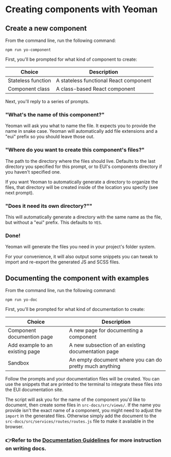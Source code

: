 # Creating components with Yeoman

## Create a new component

From the command line, run the following command:

```shell
npm run yo-component
```

First, you'll be prompted for what kind of component to create:

| Choice             | Description                               |
|--------------------|-------------------------------------------|
| Stateless function | A stateless functional React component    |
| Component class    | A class-based React component             |

Next, you'll reply to a series of prompts.

### "What's the name of this component?"

Yeoman will ask you what to name the file. It expects you to provide the name in snake case. Yeoman will automatically add file extensions and a "eui" prefix so you should leave those out.

### "Where do you want to create this component's files?"

The path to the directory where the files should live. Defaults to the last directory you specified for this prompt, or to EUI's components directory if you haven't specified one.

If you want Yeoman to automatically generate a directory to organize the files, that directory will be created inside of the location you specify (see next prompt).

### "Does it need its own directory?""

This will automatically generate a directory with the same name as the file, but without a "eui" prefix. This defaults to `YES`.

### Done!

Yeoman will generate the files you need in your project's folder system.

For your convenience, it will also output some snippets you can tweak to import and re-export the generated JS and SCSS files.

## Documenting the component with examples

From the command line, run the following command:

```shell
npm run yo-doc
```

First, you'll be prompted for what kind of documentation to create:

| Choice             | Description                                               |
|--------------------|-----------------------------------------------------------|
| Component documention page               | A new page for documenting a component |
| Add example to an existing page         | A new subsection of an existing documentation page   |
| Sandbox            | An empty document where you can do pretty much anything   |

Follow the prompts and your documentation files will be created. You can use the snippets that are printed to the terminal to integrate these files into the EUI documentation site.

The script will ask you for the name of the component you'd like to document, then create some files in `src-docs/src/views/`. If the name you provide isn't the exact name of a component, you might need to adjust the `import` in the generated files. Otherwise simply add the document to the `src-docs/src/services/routes/routes.js` file to make it available in the browser.

### 👉Refer to the [Documentation Guidelines][documentation-guidelines] for more instruction on writing docs.

[documentation-guidelines]: documentation-guidelines